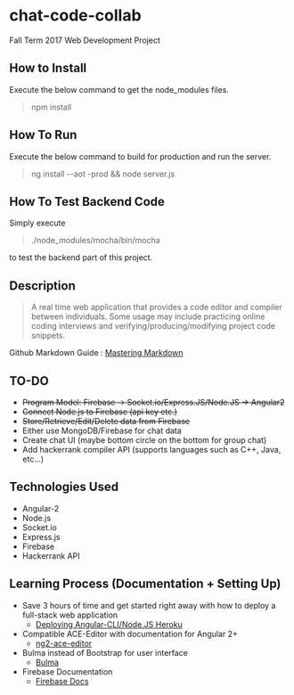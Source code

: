 # chat-code-collab
Fall Term 2017 Web Development Project

## How to Install
Execute the below command to get the node_modules files.
<blockquote>
npm install
</blockquote>
 
## How To Run
Execute the below command to build for production and run the server.
<blockquote>
ng install --aot -prod && node server.js
</blockquote>

## How To Test Backend Code
Simply execute <blockquote>./node_modules/mocha/bin/mocha</blockquote> to test the backend part of this project.

## Description
<blockquote>
A real time web application that provides a code editor and compiler between individuals. Some usage may include practicing online coding interviews and verifying/producing/modifying project code snippets.
</blockquote>
 
Github Markdown Guide : [Mastering Markdown](https://guides.github.com/features/mastering-markdown/)

## TO-DO
* ~~Program Model: Firebase -> Socket.io/Express.JS/Node.JS -> Angular2~~
* ~~Connect Node.js to Firebase (api key etc.)~~
* ~~Store/Retrieve/Edit/Delete data from Firebase~~
* Either use MongoDB/Firebase for chat data
* Create chat UI (maybe bottom circle on the bottom for group chat)
* Add hackerrank compiler API (supports languages such as C++, Java, etc...)

## Technologies Used
* Angular-2
* Node.js
* Socket.io
* Express.js
* Firebase
* Hackerrank API

## Learning Process (Documentation + Setting Up)
* Save 3 hours of time and get started right away with how to deploy a full-stack web application
  * [Deploying Angular-CLI/Node.JS Heroku](https://medium.com/@ryanchenkie_40935/angular-cli-deployment-host-your-angular-2-app-on-heroku-3f266f13f352)
* Compatible ACE-Editor with documentation for Angular 2+
  * [ng2-ace-editor](https://github.com/fxmontigny/ng2-ace-editor)
* Bulma instead of Bootstrap for user interface
  * [Bulma](http://bulma.io/documentation/)
* Firebase Documentation
  * [Firebase Docs](https://firebase.google.com/docs/reference/)
